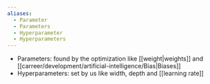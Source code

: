```yaml
---
aliases:
  - Parameter
  - Parameters
  - Hyperparameter
  - Hyperparameters
---
```


- Parameters: found by the optimization like [[weight|weights]] and [[carreer/development/artificial-intelligence/Bias|Biases]]
- Hyperparameters: set by us like width, depth and [[learning rate]]
